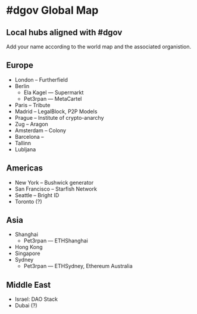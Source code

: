 # \#dgov Global Map

## Local hubs aligned with \#dgov

Add your name according to the world map and the associated organistion.

## Europe

* London – Furtherfield
* Berlin
    * Ela Kagel — Supermarkt
    * Pet3rpan — MetaCartel
* Paris – Tribute
* Madrid – LegalBlock, P2P Models
* Prague – Institute of crypto-anarchy
* Zug – Aragon
* Amsterdam – Colony
* Barcelona – 
* Tallinn
* Lubljana

## Americas

* New York – Bushwick generator
* San Francisco – Starfish Network
* Seattle – Bright ID
* Toronto \(?\)

## Asia

* Shanghai 
    * Pet3rpan — ETHShanghai
* Hong Kong
* Singapore
* Sydney
    * Pet3rpan — ETHSydney, Ethereum Australia

## Middle East

* Israel: DAO Stack
* Dubai \(?\)



